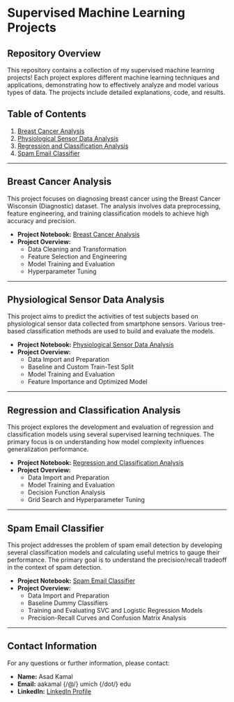 # Supervised Machine Learning Projects

## Repository Overview

This repository contains a collection of my supervised machine learning projects! Each project explores different machine learning techniques and applications, demonstrating how to effectively analyze and model various types of data. The projects include detailed explanations, code, and results.

## Table of Contents

1. [Breast Cancer Analysis](#breast-cancer-analysis)
2. [Physiological Sensor Data Analysis](#physiological-sensor-data-analysis)
3. [Regression and Classification Analysis](#regression-and-classification-analysis)
4. [Spam Email Classifier](#spam-email-classifier)

---

## Breast Cancer Analysis

This project focuses on diagnosing breast cancer using the Breast Cancer Wisconsin (Diagnostic) dataset. The analysis involves data preprocessing, feature engineering, and training classification models to achieve high accuracy and precision.

- **Project Notebook:** [Breast Cancer Analysis](breast_cancer_analysis/breast_cancer_analysis_notebook.ipynb)
- **Project Overview:**
  - Data Cleaning and Transformation
  - Feature Selection and Engineering
  - Model Training and Evaluation
  - Hyperparameter Tuning

---

## Physiological Sensor Data Analysis

This project aims to predict the activities of test subjects based on physiological sensor data collected from smartphone sensors. Various tree-based classification methods are used to build and evaluate the models.

- **Project Notebook:** [Physiological Sensor Data Analysis](physiological_sensor_data_analysis/physiological_sensor_data_analysis_notebook.ipynb)
- **Project Overview:**
  - Data Import and Preparation
  - Baseline and Custom Train-Test Split
  - Model Training and Evaluation
  - Feature Importance and Optimized Model

---

## Regression and Classification Analysis

This project explores the development and evaluation of regression and classification models using several supervised learning techniques. The primary focus is on understanding how model complexity influences generalization performance.

- **Project Notebook:** [Regression and Classification Analysis](regression_classification_analysis/regression_classification_analysis.ipynb)
- **Project Overview:**
  - Data Import and Preparation
  - Model Training and Evaluation
  - Decision Function Analysis
  - Grid Search and Hyperparameter Tuning

---

## Spam Email Classifier

This project addresses the problem of spam email detection by developing several classification models and calculating useful metrics to gauge their performance. The primary goal is to understand the precision/recall tradeoff in the context of spam detection.

- **Project Notebook:** [Spam Email Classifier](spam_email_classifier/spam_email_classifier.ipynb)
- **Project Overview:**
  - Data Import and Preparation
  - Baseline Dummy Classifiers
  - Training and Evaluating SVC and Logistic Regression Models
  - Precision-Recall Curves and Confusion Matrix Analysis

---

## Contact Information

For any questions or further information, please contact:
- **Name:** Asad Kamal
- **Email:** aakamal {/@/} umich {/dot/} edu
- **LinkedIn:** [LinkedIn Profile](https://linkedin.com/in/asadakamal)
